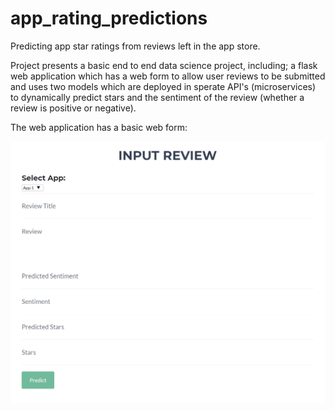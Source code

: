 # app_rating_predictions
Predicting app star ratings from reviews left in the app store.

Project presents a basic end to end data science project, including; a flask web application which has a web form to allow user reviews to be submitted and uses two models which are deployed in sperate API's (microservices) to dynamically predict stars and the sentiment of the review (whether a review is positive or negative).

The web application has a basic web form:

<img src="./application/static/img/blank_form.png">